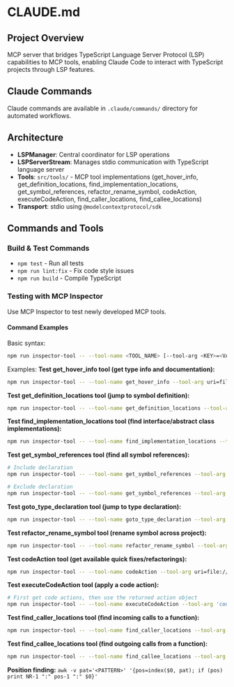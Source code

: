 # CLAUDE.md

## Project Overview

MCP server that bridges TypeScript Language Server Protocol (LSP) capabilities to MCP tools, enabling Claude Code to interact with TypeScript projects through LSP features.

## Claude Commands

Claude commands are available in `.claude/commands/` directory for automated workflows.

## Architecture

- **LSPManager**: Central coordinator for LSP operations
- **LSPServerStream**: Manages stdio communication with TypeScript language server
- **Tools**: `src/tools/` - MCP tool implementations (get_hover_info, get_definition_locations, find_implementation_locations, get_symbol_references, refactor_rename_symbol, codeAction, executeCodeAction, find_caller_locations, find_callee_locations)
- **Transport**: stdio using `@modelcontextprotocol/sdk`

## Commands and Tools

### Build & Test Commands
- `npm test` - Run all tests
- `npm run lint:fix` - Fix code style issues
- `npm run build` - Compile TypeScript

### Testing with MCP Inspector
Use MCP Inspector to test newly developed MCP tools.

#### Command Examples
Basic syntax:
```bash
npm run inspector-tool -- --tool-name <TOOL_NAME> [--tool-arg <KEY>=<VALUE>]...
```

Examples:
**Test get_hover_info tool (get type info and documentation):**
```bash
npm run inspector-tool -- --tool-name get_hover_info --tool-arg uri=file:///path/to/file.ts --tool-arg line=10 --tool-arg character=5
```

**Test get_definition_locations tool (jump to symbol definition):**
```bash
npm run inspector-tool -- --tool-name get_definition_locations --tool-arg uri=file:///path/to/file.ts --tool-arg line=5 --tool-arg character=10
```

**Test find_implementation_locations tool (find interface/abstract class implementations):**
```bash
npm run inspector-tool -- --tool-name find_implementation_locations --tool-arg uri=file:///path/to/file.ts --tool-arg line=15 --tool-arg character=8
```

**Test get_symbol_references tool (find all symbol references):**
```bash
# Include declaration
npm run inspector-tool -- --tool-name get_symbol_references --tool-arg uri=file:///path/to/file.ts --tool-arg line=5 --tool-arg character=10 --tool-arg includeDeclaration=true

# Exclude declaration
npm run inspector-tool -- --tool-name get_symbol_references --tool-arg uri=file:///path/to/file.ts --tool-arg line=5 --tool-arg character=10 --tool-arg includeDeclaration=false
```

**Test goto_type_declaration tool (jump to type declaration):**
```bash
npm run inspector-tool -- --tool-name goto_type_declaration --tool-arg uri=file:///path/to/file.ts --tool-arg line=20 --tool-arg character=15
```

**Test refactor_rename_symbol tool (rename symbol across project):**
```bash
npm run inspector-tool -- --tool-name refactor_rename_symbol --tool-arg uri=file:///path/to/file.ts --tool-arg line=5 --tool-arg character=10 --tool-arg newName=newVariableName
```

**Test codeAction tool (get available quick fixes/refactorings):**
```bash
npm run inspector-tool -- --tool-name codeAction --tool-arg uri=file:///path/to/file.ts --tool-arg line=5 --tool-arg character=10 --tool-arg endLine=5 --tool-arg endCharacter=20
```

**Test executeCodeAction tool (apply a code action):**
```bash
# First get code actions, then use the returned action object
npm run inspector-tool -- --tool-name executeCodeAction --tool-arg 'codeAction={"title":"Add missing import","kind":"quickfix","edit":{"changes":{...}}}'
```

**Test find_caller_locations tool (find incoming calls to a function):**
```bash
npm run inspector-tool -- --tool-name find_caller_locations --tool-arg uri=file:///path/to/file.ts --tool-arg line=25 --tool-arg character=5
```

**Test find_callee_locations tool (find outgoing calls from a function):**
```bash
npm run inspector-tool -- --tool-name find_callee_locations --tool-arg uri=file:///path/to/file.ts --tool-arg line=30 --tool-arg character=10
```

**Position finding:** `awk -v pat='<PATTERN>' '{pos=index($0, pat); if (pos) print NR-1 ":" pos-1 ":" $0}'`
